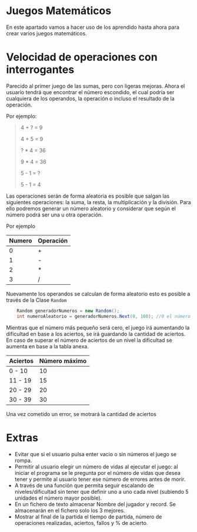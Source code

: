 # Juegos Matemáticos
En este apartado vamos a hacer uso de los aprendido hasta ahora para crear varios juegos matemáticos.

# Velocidad de operaciones con interrogantes
Parecido al primer juego de las sumas, pero con ligeras mejoras.
Ahora el usuario tendrá que encontrar el número escondido, el cual podría ser cualquiera de los operandos, la operación o incluso el resultado de la operación.

Por ejemplo:
> 4 + ? = 9
>
> 4 + 5 = 9
>
> ? * 4 = 36
>
> 9 * 4 = 36
>
> 5 - 1 = ?
>
> 5 - 1 = 4

Las operaciones serán de forma aleatoria es posible que salgan las siguientes operaciones: la suma, la resta, la multiplicación y la división. Para ello podremos generar un número aleatorio y considerar que según el número podrá ser una u otra operación.

Por ejemplo

| Numero | Operación |
| ------------- | ------------- |
| 0 | + |
| 1 | - |
| 2 | * |
| 3 | / |

Nuevamente los operandos se calculan de forma aleatorio esto es posible a través de la Clase ```Random```

```csharp
	Random generadorNumeros = new Random();
	int numeroAleatorio = generadorNumeros.Next(0, 100); //0 el número más pequeño y 100 el más grande
```

Mientras que el número más pequeño será cero, el juego irá aumentando la dificultad en base a los aciertos, se irá guardando la cantidad de aciertos.
En caso de superar el número de aciertos de un nivel la dificultad se aumenta en base a la tabla anexa.

| Aciertos | Número máximo |
| ------------- | ------------- |
| 0 - 10 | 10 |
| 11 - 19 | 15 |
| 20 - 29 | 20 |
| 30 - 39 | 30 |

Una vez cometido un error, se motrará la cantidad de aciertos

# Extras
* Evitar que si el usuario pulsa enter vacio o sin números el juego se rompa.
* Permitir al usuario elegir un número de vidas al ejecutar el juego: al iniciar el programa se le pregunta por el número de vidas que desea tener y permite al usuario tener ese número de errores antes de morir.
* A través de una función que permita seguir escalando de niveles/dificultad sin tener que definir uno a uno cada nivel (subiendo 5 unidades el número mayor posible).
* En un fichero de texto almacenar Nombre del jugador y record. Se almacenarán en el fichero solo los 3 mejores.
* Mostrar al final de la partida el tiempo de partida, número de operaciones realizadas, aciertos, fallos y % de acierto.


